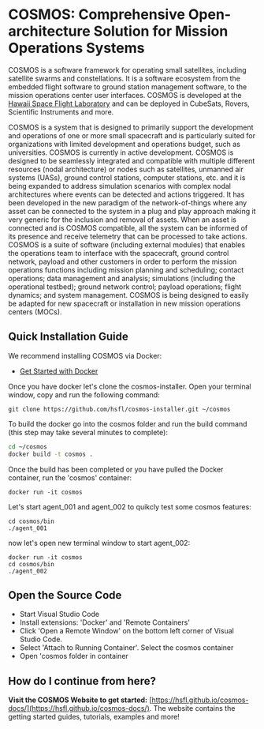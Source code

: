 # COSMOS: Comprehensive Open-architecture Solution for Mission Operations Systems

COSMOS is a software framework for operating small satellites, including satellite swarms and constellations. It is a software ecosystem from the embedded flight software to ground station management software, to the mission operations center user interfaces. COSMOS is developed at the [Hawaii Space Flight Laboratory](https://www.hsfl.hawaii.edu/) and can be deployed in CubeSats, Rovers, Scientific Instruments and more.

COSMOS is a system that is designed to primarily support the development and operations of one or more small spacecraft and is particularly suited for organizations with limited development and operations budget, such as universities. COSMOS is currently in active development. COSMOS is designed to be seamlessly integrated and compatible with multiple different resources (nodal architecture) or nodes such as satellites, unmanned air systems (UASs), ground control stations, computer stations, etc. and it is being expanded to address simulation scenarios with complex nodal architectures where events can be detected and actions triggered. It has been developed in the new paradigm of the network-of-things where any asset can be connected to the system in a plug and play approach making it very generic for the inclusion and removal of assets. When an asset is connected and is COSMOS compatible, all the system can be informed of its presence and receive telemetry that can be processed to take actions. COSMOS is a suite of software (including external modules) that enables the operations team to interface with the spacecraft, ground control network, payload and other customers in order to perform the mission operations functions including mission planning and scheduling; contact operations; data management and analysis; simulations (including the operational testbed); ground network control; payload operations; flight dynamics; and system management. COSMOS is being designed to easily be adapted for new spacecraft or installation in new mission operations centers (MOCs).

## Quick Installation Guide

We recommend installing COSMOS via Docker:

* [Get Started with Docker](https://www.docker.com/get-started/)

Once you have docker let's clone the cosmos-installer. Open your terminal window, copy and run the following command: 

```shell
git clone https://github.com/hsfl/cosmos-installer.git ~/cosmos
```

To build the docker go into the cosmos folder and run the build command (this step may take several minutes to complete):

```bash
cd ~/cosmos
docker build -t cosmos .
```

Once the build has been completed or you have pulled the Docker container, run the 'cosmos' container:

```
docker run -it cosmos
```

Let's start agent_001 and agent_002 to quikcly test some cosmos features:

```
cd cosmos/bin
./agent_001
```

now let's open  new terminal window to start agent_002:
```
docker run -it cosmos
cd cosmos/bin
./agent_002
```

## Open the Source Code
- Start Visual Studio Code
- Install extensions: 'Docker' and 'Remote Containers'
- Click 'Open a Remote Window' on the bottom left corner of Visual Studio Code. 
- Select 'Attach to Running Container'. Select the cosmos container
- Open 'cosmos folder in container

## How do I continue from here?
**Visit the COSMOS Website to get started:** [https://hsfl.github.io/cosmos-docs/](https://hsfl.github.io/cosmos-docs/). The website contains the getting started guides, tutorials, examples and more!
